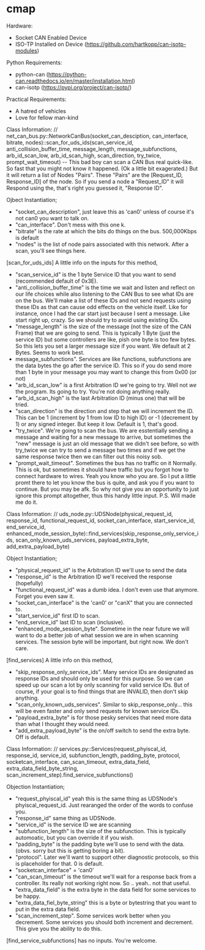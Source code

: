 # cmap
Hardware:
* Socket CAN Enabled Device
* ISO-TP Installed on Device (https://github.com/hartkopp/can-isotp-modules)

Python Requirements:
* python-can (https://python-can.readthedocs.io/en/master/installation.html)
* can-isotp (https://pypi.org/project/can-isotp/)

Practical Requirements:
* A hatred of vehicles
* Love for fellow man-kind

Class Information:
// net_can_bus.py::NetworkCanBus(socket_can_desciption, can_interface, bitrate, nodes)::scan_for_uds_ids(scan_service_id, anti_collision_buffer_time, message_length, message_subfunctions, arb_id_scan_low, arb_id_scan_high, scan_direction, try_twice, prompt_wait_timeout) --
This bad boy can scan a CAN Bus real quick-like.  So fast that you might not know it happened.  (Ok a little bit exagerated.)  But it will return a list of Nodes "Pairs".  These "Pairs" are the [Request_ID, Response_ID] of the node.  So if you send a node a "Request_ID" it will Respond using the, that's right you guessed it, "Response ID".

Ojbect Instantiation;
* "socket_can_description", just leave this as 'can0' unless of course it's not can0 you want to talk on.
* "can_interface". Don't mess with this one k.
* "bitrate" is the rate at which the bits do things on the bus.  500,000Kbps is default
* "nodes" is the list of node pairs associated with this network.  After a scan, you'll see things here.

[scan_for_uds_ids] A little info on the inputs for this method,
* "scan_service_id" is the 1 byte Service ID that you want to send (recommended default of 0x3E).
* "anti_collision_buffer_time" is the time we wait and listen and reflect on our life choices while also listening to the CAN Bus to see what IDs are on the bus.  We'll make a list of these IDs and not send requests using these IDs as that can cause odd effects on the vehicle itself. Like for instance, once I had the car start just because I sent a message.  Like start right up, crazy.  So we should try to avoid using existing IDs.
* "message_length" is the size of the message (not the size of the CAN Frame) that we are going to send.  This is typically 1 Byte (just the service ID) but some controllers are like, pish one byte is too few bytes.  So this lets you set a larger message size if you want.  We default at 2 Bytes.  Seems to work best.
* message_subfunctions". Services are like functions, subfunctions are the data bytes the go after the service ID.  This so if you do send more than 1 byte in your message you may want to change this from 0x00 (or not)
* "arb_id_scan_low" is a first Arbitration ID we're going to try.  Well not *we* the program.  Its going to try.  You're not doing anything really.
* "arb_id_scan_high" is the last Arbitration ID (minus one) that will be tried.
* "scan_direction" is the direction and step that we will increment the ID.  This can be 1 (increment by 1 from low ID to high ID) or -1 (decrement by 1) or any signed integer.  But keep it low.  Default is 1, that's good.
* "try_twice".  We're going to scan the bus.  We are esstentially sending a message and waiting for a new message to arrive, but sometimes the "new" message is just an old message that we didn't see before, so with try_twice we can try to send a message two times and if we get the same response twice then we can filter out this noisy sob.
* "prompt_wait_timeout".  Sometimes the bus has no traffic on it Normally.  This is ok, but sometimes it should have traffic but you forgot how to connect hardware to wires.  Yeah you know who you are.  So I put a little promt there to let you know the bus is quite, and ask you if you want to continue.  But you may be afk. So why not give you an opportunity to just ignore this prompt altogether, thus this handy little input. P.S. Will made me do it.


Class Information:
// uds_node.py::UDSNode(physical_request_id, response_id, functional_request_id, socket_can_interface, start_service_id, end_service_id, enhanced_mode_session_byte)::find_services(skip_response_only_service_ids, scan_only_known_uds_services, payload_extra_byte, add_extra_payload_byte)

Object Instantiation;
* "physical_request_id" is the Arbitration ID we'll use to send the data
* "response_id" is the Arbitration ID we'll received the response (hopefully)
* "functional_request_id" was a dumb idea.  I don't even use that anymore. Forget you even saw it.
* "socket_can_interface" is the 'can0' or "canX" that you are connected to.
* "start_service_id" first ID to scan.
* "end_service_id" last ID to scan (inclusive).
* "enhanced_mode_session_byte".  Sometime in the near future we will want to do a better job of what session we are in when scanning services.  The session byte will be important, but right now.  We don't care.

[find_services] A little info on this method,
* "skip_response_only_service_ids". Many service IDs are designated as response IDs and should only be used for this purpose.  So we can speed up our scan a lot by only scanning for valid service IDs.  But of course, if your goal is to find things that are INVALID, then don't skip anything.
* "scan_only_known_uds_services".  Similar to skip_response_only... this will be even faster and only send requests for known service IDs.
* "payload_extra_byte" is for those pesky services that need more data than what I thought they would need.
* "add_extra_payload_byte" is the on/off switch to send the extra byte. Off is default.


Class Information:
// services.py::Services(request_phyiscal_id, response_id, service_id, subfunction_length, padding_byte, protocol, socketcan_interface, can_scan_timeout, extra_data_field, extra_data_field_byte_string, scan_increment_step).find_service_subfunctions()

Objection Instantiation;
* "request_phyiscal_id" yeah this is the same thing as UDSNode's phyiscal_request_id.  Just rearanged the order of the words to confuse you.
* "response_id" same thing as UDSNode.
* "service_id" is the service ID we are scanning
* "subfunction_length" is the size of the subfunction.  This is typically automoatic, but you can override it if you wish.
* "padding_byte" is the padding byte we'll use to send with the data. (obvs. sorry but this is getting boring a bit).
* "protocol".  Later we'll want to support other diagnostic protocols, so this is placeholder for that. 0 is default.
* "socketcan_interface" = 'can0'
* "can_scan_timeout" is the timeout we'll wait for a response back from a controller.  Its really not working right now. So .. yeah.. not that useful.
* "extra_data_field" is the extra byte in the data field for some services to be happy.
* "extra_data_fiel_byte_string" this is a byte or bytestring that you want to put in the extra data field.
* "scan_increment_step". Some services work better when you decrement.  Some services you should both increment and decrement.  This give you the ability to do this.

[find_service_subfunctions] has no inputs.  You're welcome.
